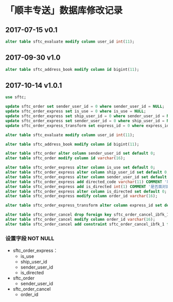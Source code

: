 # 「顺丰专送」数据库修改记录

## 2017-07-15 v0.1

```sql
alter table sftc_evaluate modify column user_id int(11);
```

## 2017-09-30 v1.0

```sql
alter table sftc_address_book modify column id bigint(11);
```

## 2017-10-14 v1.0.1

```sql
use sftc;

update sftc_order set sender_user_id = 0 where sender_user_id = NULL;
update sftc_order_express set is_use = 0 where is_use = NULL;
update sftc_order_express set ship_user_id = 0 where sender_user_id = NULL;
update sftc_order_express set sender_user_id = 0 where ship_user_id = NULL;
update sftc_order_express_transform set express_id = 0 where express_id = NULL;

alter table sftc_evaluate modify column user_id int(11);

alter table sftc_address_book modify column id bigint(11);

alter table sftc_order alter column sender_user_id set default 0;
alter table sftc_order modify column id varchar(16);

alter table sftc_order_express alter column is_use set default 0;
alter table sftc_order_express alter column ship_user_id set default 0;
alter table sftc_order_express alter column sender_user_id set default 0;
alter table sftc_order_express add directed_code varchar(11) COMMENT '取件码';
alter table sftc_order_express add is_directed int(1) COMMENT '是否面对面下单';
alter table sftc_order_express alter column is_directed set default 0;
alter table sftc_order_express modify column order_id varchar(16);

alter table sftc_order_express_transform alter column express_id set default 0;

alter table sftc_order_cancel drop foreign key sftc_order_cancel_ibfk_1;
alter table sftc_order_cancel modify column order_id varchar(16);
alter table sftc_order_cancel add constraint sftc_order_cancel_ibfk_1 foreign key (order_id) references sftc_order(id) ON UPDATE RESTRICT;
```

### 设置字段 NOT NULL

- sftc_order_express：
    - is_use    
    - ship_user_id    
    - sender_user_id    
    - is_directed
- sftc_order
    - sender_user_id
- sftc_order_cancel
    - order_id

